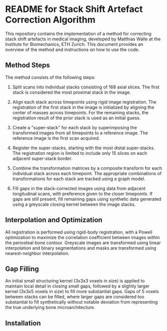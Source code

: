 # README for Stack Shift Artefact Correction Algorithm

This repository contains the implementation of a method for correcting stack shift artefacts in medical imaging, developed by Matthias Walle at the Institute for Biomechanics, ETH Zurich. This document provides an overview of the method and instructions on how to use the code.

## Method Steps
The method consists of the following steps:

1. Split scans into individual stacks consisting of 168 axial slices. The first stack is considered the most proximal stack in the image.

2. Align each stack across timepoints using rigid image registration. The registration of the first stack in the image is initialized by aligning the center of masses across timepoints. For the remaining stacks, the registration result of the prior stack is used as an initial guess.

3. Create a "super-stack" for each stack by superimposing the transformed images from all timepoints to a reference image. The reference image is the first scan acquired.

4. Register the super-stacks, starting with the most distal super-stacks. The registration region is limited to include only 15 slices on each adjacent super-stack border.

5. Combine the transformation matrices by a composite transform for each individual stack across each timepoint. The appropriate combinations of transformations for each stack are tracked using a graph model.

6. Fill gaps in the stack-corrected images using data from adjacent longitudinal scans, with preference given to the closer timepoints. If gaps are still present, fill remaining gaps using synthetic data generated using a greyscale closing kernel between the image stacks.

## Interpolation and Optimization
All registration is performed using rigid-body registration, with a Powell optimization to maximize the correlation coefficient between images within the periosteal bone contour. Greyscale images are transformed using linear interpolation and binary segmentations and masks are transformed using nearest-neighbor interpolation.

## Gap Filling
An initial small structuring kernel (3x3x3 voxels in size) is applied to maintain local detail in closing small gaps, followed by a slightly larger kernel (3x3x5 voxels in size) to fill more substantial gaps. Gaps of 5 voxels between stacks can be filled, where larger gaps are considered too substantial to fill synthetically without notable deviation from representing the true underlying bone microarchitecture.

## Installation

